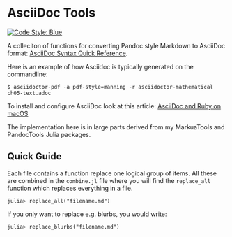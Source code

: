 # AsciiDoc Tools

[![Code Style: Blue](https://img.shields.io/badge/code%20style-blue-4495d1.svg)](https://github.com/invenia/BlueStyle)

A colleciton of functions for converting Pandoc style Markdown to AsciiDoc format: [AsciiDoc Syntax Quick Reference](https://docs.asciidoctor.org/asciidoc/latest/syntax-quick-reference/).

Here is an example of how Asciidoc is typically generated on the commandline:

    $ asciidoctor-pdf -a pdf-style=manning -r asciidoctor-mathematical  ch05-text.adoc
    
To install and configure AsciiDoc look at this article: [AsciiDoc and Ruby on macOS](https://erik-engheim.medium.com/asciidoc-and-ruby-on-macos-2bad91088ea3)

The implementation here is in large parts derived from my MarkuaTools and PandocTools Julia packages.

## Quick Guide
Each file contains a function replace one logical group of items. All these are combined in the `combine.jl` file where you will find the `replace_all` function which replaces everything in a file.

    julia> replace_all("filename.md")
    
If you only want to replace e.g. blurbs, you would write:

    julia> replace_blurbs("filename.md")
    